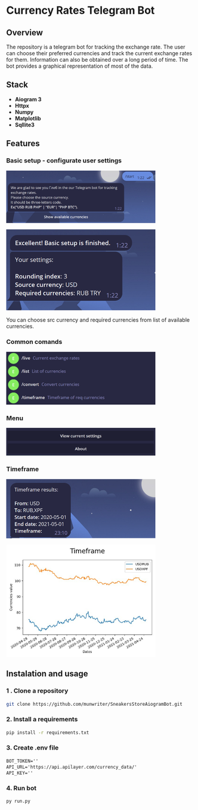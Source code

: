 # Currency Rates Telegram Bot

## Overview

The repository is a telegram bot for tracking the exchange rate. The user can choose their preferred currencies and track the current exchange rates for them. Information can also be obtained over a long period of time. The bot provides a graphical representation of most of the data.

## Stack

- **Aiogram 3**
- **Httpx**
- **Numpy**
- **Matplotlib**
- **Sqllite3**

## Features

### Basic setup - configurate user settings

<p> 
  <img width="400" src="https://github.com/munwriter/CurrencyRatesTgBot/blob/main/.github/Untitled.png">
</p>
<p> 
  <img width="400" src="https://github.com/munwriter/CurrencyRatesTgBot/blob/main/.github/Untitled%201.png">
</p>
You can choose src currency and required currencies from list of available currencies.


### Common comands

<p> 
  <img width="400" src="https://github.com/munwriter/CurrencyRatesTgBot/blob/main/.github/Untitled%202.png">
</p>

### Menu
<p> 
  <img width="400" src="https://github.com/munwriter/CurrencyRatesTgBot/blob/main/.github/Untitled%203.png">
</p>

### Timeframe

<p> 
  <img width="400" src="https://github.com/munwriter/CurrencyRatesTgBot/blob/main/.github/Untitled%204.png">
</p>

<p> 
  <img width="400" src="https://github.com/munwriter/CurrencyRatesTgBot/blob/main/.github/graphic.jpg">
</p>

## Instalation and usage

### 1 . Clone a repository

```bash
git clone https://github.com/munwriter/SneakersStoreAiogramBot.git
```

### 2. Install a requirements

```bash
pip install -r requirements.txt
```

### 3. Create  .env file

```
BOT_TOKEN=''
API_URL='https://api.apilayer.com/currency_data/'
API_KEY=''
```

### 4. Run bot

```bash
py run.py
```
